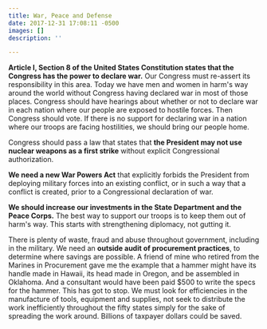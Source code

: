 ```yaml
---
title: War, Peace and Defense
date: 2017-12-31 17:08:11 -0500
images: []
description: ''

---
```

**Article I, Section 8 of the United States Constitution states that the Congress has the power to declare war.**  Our Congress must re-assert its responsibility in this area.  Today we have men and women in harm's way around the world without Congress having declared war in most of those places.  Congress should have hearings about whether or not to declare war in each nation where our people are exposed to hostile forces.  Then Congress should vote.  If there is no support for declaring war in a nation where our troops are facing hostilities, we should bring our people home.

Congress should pass a law that states that **the President may not use nuclear weapons as a first strike** without explicit Congressional authorization.

**We need a new War Powers Act** that explicitly forbids the President from deploying military forces into an existing conflict, or in such a way that a conflict is created, prior to a Congressional declaration of war.

**We should increase our investments in the State Department and the Peace Corps.**  The best way to support our troops is to keep them out of harm's way.  This starts with strengthening diplomacy, not gutting it.  

There is plenty of waste, fraud and abuse throughout government, including in the military.  We need an **outside audit of procurement practices**, to determine where savings are possible.  A friend of mine who retired from the Marines in Procurement gave me the example that a hammer might have its handle made in Hawaii, its head made in Oregon, and be assembled in Oklahoma.  And a consultant would have been paid $500 to write the specs for the hammer.  This has got to stop.  We must look for efficiencies in the manufacture of tools, equipment and supplies, not seek to distribute the work inefficiently throughout the fifty states simply for the sake of spreading the work around.  Billions of taxpayer dollars could be saved.